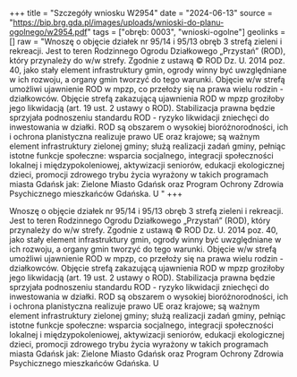 +++
title = "Szczegóły wniosku W2954"
date = "2024-06-13"
source = "https://bip.brg.gda.pl/images/uploads/wnioski-do-planu-ogolnego/w2954.pdf"
tags = ["obręb: 0003", "wnioski-ogolne"]
geolinks = []
raw = "Wnoszę o objęcie działek nr 95/14 i 95/13 obręb 3 strefą zieleni i rekreacji. Jest to teren   Rodzinnego Ogrodu Działkowego „Przystań” (ROD), który przynależy do w/w strefy. Zgodnie z ustawą © ROD  Dz. U. 2014 poz. 40, jako stały element infrastruktury gmin, ogrody winny być uwzględniane w ich rozwoju, a organy gmin tworzyć do tego warunki. Objęcie w/w strefą umożliwi ujawnienie ROD w mpzp, co przełoży się na prawa wielu rodzin - działkowców. Objęcie strefą zakazującą ujawnienia ROD w mpzp groziłoby jego  likwidacją (art. 19 ust. 2 ustawy o ROD). Stabilizacja prawna będzie sprzyjała podnoszeniu standardu ROD -   ryzyko likwidacji zniechęci do inwestowania w działki. ROD są obszarem o wysokiej bioróżnorodności, ich i ochrona planistyczna realizuje prawo UE oraz krajowe; są ważnym element infrastruktury zielonej gminy; służą  realizacji zadań gminy, pełniąc istotne funkcje społeczne: wsparcia socjalnego, integracji społeczności lokalnej i międzypokoleniowej, aktywizacji seniorów, edukacji ekologicznej dzieci, promocji zdrowego trybu życia wyrażony w takich programach miasta Gdańsk jak: Zielone Miasto Gdańsk oraz Program Ochrony Zdrowia  Psychicznego mieszkańców Gdańska. U "
+++

Wnoszę o objęcie działek nr 95/14 i 95/13 obręb 3 strefą zieleni i rekreacji. Jest to teren 
 Rodzinnego Ogrodu Działkowego „Przystań” (ROD), który przynależy do w/w strefy. Zgodnie z ustawą © ROD 
Dz. U. 2014 poz. 40, jako stały element infrastruktury gmin, ogrody winny być uwzględniane w ich rozwoju,
a organy gmin tworzyć do tego warunki. Objęcie w/w strefą umożliwi ujawnienie ROD w mpzp, co przełoży się
na prawa wielu rodzin - działkowców. Objęcie strefą zakazującą ujawnienia ROD w mpzp groziłoby jego 
likwidacją (art. 19 ust. 2 ustawy o ROD). Stabilizacja prawna będzie sprzyjała podnoszeniu standardu ROD - 
 ryzyko likwidacji zniechęci do inwestowania w działki. ROD są obszarem o wysokiej bioróżnorodności, ich
i ochrona planistyczna realizuje prawo UE oraz krajowe; są ważnym element infrastruktury zielonej gminy; służą 
realizacji zadań gminy, pełniąc istotne funkcje społeczne: wsparcia socjalnego, integracji społeczności lokalnej
i międzypokoleniowej, aktywizacji seniorów, edukacji ekologicznej dzieci, promocji zdrowego trybu życia
wyrażony w takich programach miasta Gdańsk jak: Zielone Miasto Gdańsk oraz Program Ochrony Zdrowia 
Psychicznego mieszkańców Gdańska. U



